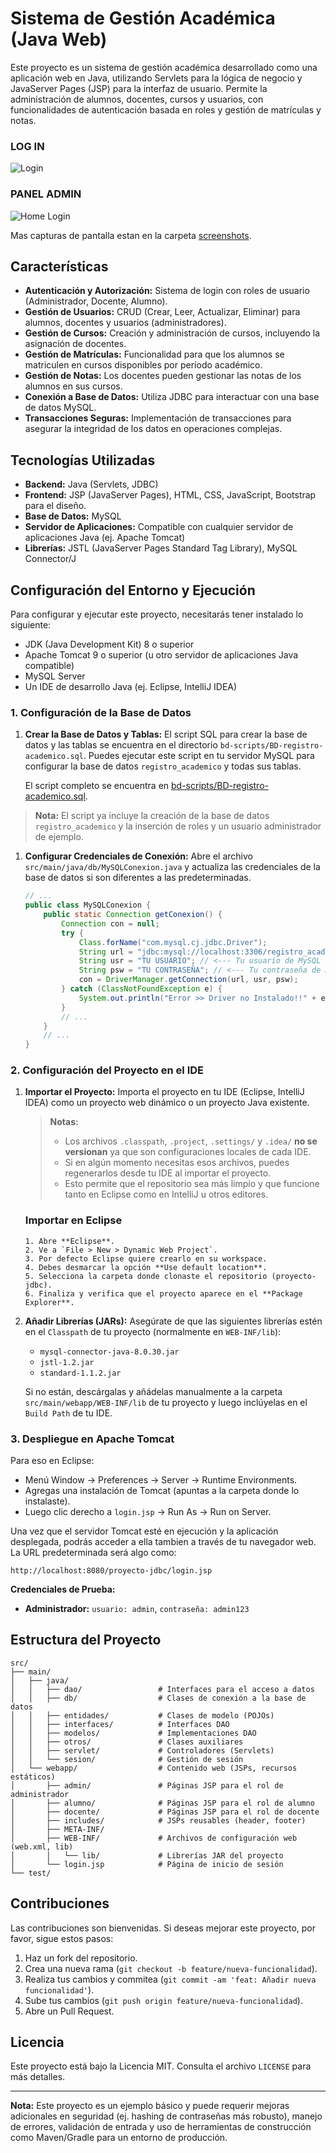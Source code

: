# Sistema de Gestión Académica (Java Web)

Este proyecto es un sistema de gestión académica desarrollado como una aplicación web en Java, utilizando Servlets para la lógica de negocio y JavaServer Pages (JSP) para la interfaz de usuario. Permite la administración de alumnos, docentes, cursos y usuarios, con funcionalidades de autenticación basada en roles y gestión de matrículas y notas.

### LOG IN
![Login](screenshots/login.png)

### PANEL ADMIN
![Home Login](screenshots/home-admin.png)

Mas capturas de pantalla estan en la carpeta [screenshots](screenshots).

## Características

-   **Autenticación y Autorización:** Sistema de login con roles de usuario (Administrador, Docente, Alumno).
-   **Gestión de Usuarios:** CRUD (Crear, Leer, Actualizar, Eliminar) para alumnos, docentes y usuarios (administradores).
-   **Gestión de Cursos:** Creación y administración de cursos, incluyendo la asignación de docentes.
-   **Gestión de Matrículas:** Funcionalidad para que los alumnos se matriculen en cursos disponibles por período académico.
-   **Gestión de Notas:** Los docentes pueden gestionar las notas de los alumnos en sus cursos.
-   **Conexión a Base de Datos:** Utiliza JDBC para interactuar con una base de datos MySQL.
-   **Transacciones Seguras:** Implementación de transacciones para asegurar la integridad de los datos en operaciones complejas.

## Tecnologías Utilizadas

-   **Backend:** Java (Servlets, JDBC)
-   **Frontend:** JSP (JavaServer Pages), HTML, CSS, JavaScript, Bootstrap para el diseño.
-   **Base de Datos:** MySQL
-   **Servidor de Aplicaciones:** Compatible con cualquier servidor de aplicaciones Java (ej. Apache Tomcat)
-   **Librerías:** JSTL (JavaServer Pages Standard Tag Library), MySQL Connector/J

## Configuración del Entorno y Ejecución

Para configurar y ejecutar este proyecto, necesitarás tener instalado lo siguiente:

-   JDK (Java Development Kit) 8 o superior
-   Apache Tomcat 9 o superior (u otro servidor de aplicaciones Java compatible)
-   MySQL Server
-   Un IDE de desarrollo Java (ej. Eclipse, IntelliJ IDEA)

### 1. Configuración de la Base de Datos

1.  **Crear la Base de Datos y Tablas:**
    El script SQL para crear la base de datos y las tablas se encuentra en el directorio `bd-scripts/BD-registro-academico.sql`. Puedes ejecutar este script en tu servidor MySQL para configurar la base de datos `registro_academico` y todas sus tablas.

    El script completo se encuentra en [bd-scripts/BD-registro-academico.sql](bd-scripts/BD-registro-academico.sql).
    
  >  **Nota:** El script ya incluye la creación de la base de datos `registro_academico` y la inserción de roles y un usuario administrador de ejemplo.

1.  **Configurar Credenciales de Conexión:**
    Abre el archivo `src/main/java/db/MySQLConexion.java` y actualiza las credenciales de la base de datos si son diferentes a las predeterminadas.

    ```java
    // ...
    public class MySQLConexion {
        public static Connection getConexion() {
            Connection con = null;
            try {
                Class.forName("com.mysql.cj.jdbc.Driver");
                String url = "jdbc:mysql://localhost:3306/registro_academico?useSSL=false&useTimezone=true&serverTimezone=UTC";
                String usr = "TU USUARIO"; // <--- Tu usuario de MySQL
                String psw = "TU CONTRASEÑA"; // <--- Tu contraseña de MySQL
                con = DriverManager.getConnection(url, usr, psw);
            } catch (ClassNotFoundException e) {
                System.out.println("Error >> Driver no Instalado!!" + e.getMessage());
            }
            // ...
        }
        // ...
    }
    ```

### 2. Configuración del Proyecto en el IDE

1.  **Importar el Proyecto:**
    Importa el proyecto en tu IDE (Eclipse, IntelliJ IDEA) como un proyecto web dinámico o un proyecto Java existente.

    > **Notas:**
    >  - Los archivos `.classpath`, `.project`, `.settings/` y `.idea/` **no se versionan** ya que son configuraciones locales de cada IDE.
    >  - Si en algún momento necesitas esos archivos, puedes regenerarlos desde tu IDE al importar el proyecto.
    >  - Esto permite que el repositorio sea más limpio y que funcione tanto en Eclipse como en IntelliJ u otros editores.

    ### Importar en Eclipse

        1. Abre **Eclipse**.  
        2. Ve a `File > New > Dynamic Web Project`.
        3. Por defecto Eclipse quiere crearlo en su workspace.
        4. Debes desmarcar la opción **Use default location**.  
        5. Selecciona la carpeta donde clonaste el repositorio (proyecto-jdbc).  
        6. Finaliza y verifica que el proyecto aparece en el **Package Explorer**.

2.  **Añadir Librerías (JARs):**
    Asegúrate de que las siguientes librerías estén en el `Classpath` de tu proyecto (normalmente en `WEB-INF/lib`):
    -   `mysql-connector-java-8.0.30.jar` 
    -   `jstl-1.2.jar`
    -   `standard-1.1.2.jar`

    Si no están, descárgalas y añádelas manualmente a la carpeta `src/main/webapp/WEB-INF/lib` de tu proyecto y luego inclúyelas en el `Build Path` de tu IDE.

### 3. Despliegue en Apache Tomcat

 Para eso en Eclipse:
- Menú Window → Preferences → Server → Runtime Environments.
- Agregas una instalación de Tomcat (apuntas a la carpeta donde lo instalaste).
- Luego clic derecho a `login.jsp` → Run As → Run on Server.

Una vez que el servidor Tomcat esté en ejecución y la aplicación desplegada, podrás acceder a ella tambien a través de tu navegador web. La URL predeterminada será algo como:

```
http://localhost:8080/proyecto-jdbc/login.jsp
```

**Credenciales de Prueba:**
-   **Administrador:** `usuario: admin`, `contraseña: admin123`

## Estructura del Proyecto

```
src/
├── main/
│   ├── java/
│   │   ├── dao/                 # Interfaces para el acceso a datos
│   │   ├── db/                  # Clases de conexión a la base de datos
│   │   ├── entidades/           # Clases de modelo (POJOs)
│   │   ├── interfaces/          # Interfaces DAO
│   │   ├── modelos/             # Implementaciones DAO
│   │   ├── otros/               # Clases auxiliares
│   │   ├── servlet/             # Controladores (Servlets)
│   │   └── sesion/              # Gestión de sesión
│   └── webapp/                  # Contenido web (JSPs, recursos estáticos)
│       ├── admin/               # Páginas JSP para el rol de administrador
│       ├── alumno/              # Páginas JSP para el rol de alumno
│       ├── docente/             # Páginas JSP para el rol de docente
│       ├── includes/            # JSPs reusables (header, footer)
│       ├── META-INF/
│       ├── WEB-INF/             # Archivos de configuración web (web.xml, lib)
│       │   └── lib/             # Librerías JAR del proyecto
│       └── login.jsp            # Página de inicio de sesión
└── test/
```

## Contribuciones

Las contribuciones son bienvenidas. Si deseas mejorar este proyecto, por favor, sigue estos pasos:

1.  Haz un fork del repositorio.
2.  Crea una nueva rama (`git checkout -b feature/nueva-funcionalidad`).
3.  Realiza tus cambios y commitea (`git commit -am 'feat: Añadir nueva funcionalidad'`).
4.  Sube tus cambios (`git push origin feature/nueva-funcionalidad`).
5.  Abre un Pull Request.

## Licencia

Este proyecto está bajo la Licencia MIT. Consulta el archivo `LICENSE` para más detalles.

---

**Nota:** Este proyecto es un ejemplo básico y puede requerir mejoras adicionales en seguridad (ej. hashing de contraseñas más robusto), manejo de errores, validación de entrada y uso de herramientas de construcción como Maven/Gradle para un entorno de producción.

